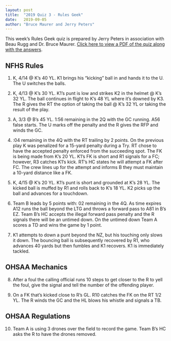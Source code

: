 ```yaml
---
layout: post
title:  "2019 Quiz 3 - Rules Geek"
date:   2019-09-05
author: "Bruce Maurer and Jerry Peters"
---
```


This week’s Rules Geek quiz is prepared by Jerry Peters in association with Beau Rugg
and Dr. Bruce Maurer. [Click here to view a PDF of the quiz along with the
answers](https://storage.googleapis.com/ohsaa-websites/quizzes/2019/2019-quiz-3.pdf).

<!--more-->

## NFHS Rules

1. K, 4/14 @ K’s 40 YL. K1 brings his “kicking” ball in and hands it to the U.
   The U switches the balls.

2. K, 4/13 @ K’s 30 YL. K1’s punt is low and strikes K2 in the helmet @ K’s 32
   YL. The ball continues in flight to K’s 48 YL where it’s downed by K3. The R
gives the RT the option of taking the ball @ K’s 32 YL or taking the result of
the play.

3. A, 3/3 @ B’s 45 YL. 1:56 remaining in the 2Q with the GC running. A56 false
   starts. The U marks off the penalty and the R gives the RFP and winds the GC.

4. :04 remaining in the 4Q with the RT trailing by 2 points. On the previous
   play K was penalized for a 15-yard penalty during a Try. RT chose to have the
accepted penalty enforced from the succeeding spot. The FK is being made from
K’s 20 YL. K1’s FK is short and R1 signals for a FC; however, R3 catches K1’s
kick. RT’s HC states he will attempt a FK after FC. The crew lines up for the
attempt and informs B they must maintain a 10-yard distance like a FK.

5. K, 4/15 @ K’s 20 YL. K1’s punt is short and grounded at K’s 28 YL. The kicked
   ball is muffed by R1 and rolls back to K’s 18 YL. K2 picks up the ball and
advances for a touchdown.

6. Team B leads by 5 points with: 02 remaining in the 4Q. As time expires A12
   runs the ball beyond the LTG and throws a forward pass to A81 in B’s EZ. Team
B’s HC accepts the illegal forward pass penalty and the R signals there will be
an untimed down. On the untimed down Team A scores a TD and wins the game by 1
point.

7. K1 attempts to down a punt beyond the NZ, but his touching only slows it
   down. The bouncing ball is subsequently recovered by R1, who advances 40
yards but then fumbles and K1 recovers. K1 is immediately tackled.

## OHSAA Mechanics

8. After a foul the calling official runs 10 steps to get closer to the R to
   yell the foul, give the signal and tell the number of the offending player.

9. On a FK that’s kicked close to R’s GL. R10 catches the FK on the RT 1/2 YL.
   The R winds the GC and the HL blows his whistle and signals a TB.

## OHSAA Regulations

10. Team A is using 3 drones over the field to record the game. Team B’s HC asks
    the R to have the drones removed.
